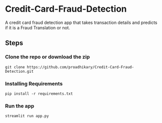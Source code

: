 # Credit-Card-Fraud-Detection
A credit card fraud detection app that takes transaction details and predicts if it is a Fraud Translation or not.

## Steps
### Clone the repo or download the zip
```
git clone https://github.com/proadhikary/Credit-Card-Fraud-Detection.git
```

### Installing Requirements
```
pip install -r requirements.txt
```

### Run the app
```
streamlit run app.py
```
